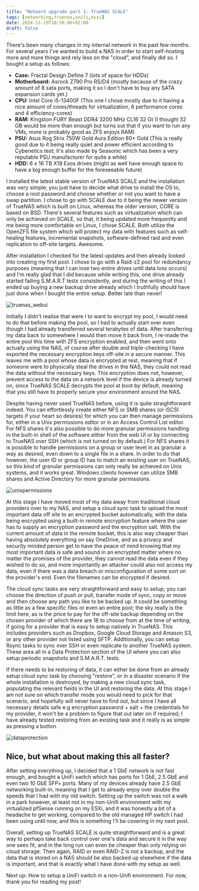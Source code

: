 ```yaml
---
title: "Network upgrade part 1: TrueNAS SCALE"
tags: [networking,truenas,unifi,esxi]
date: 2024-11-19T20:56:06+02:00
draft: false
---
```


There's been many changes in my internal network in the past few months. For several years I've wanted to build a NAS in order to start self-hosting more and more things and rely less on the "cloud", and finally did so. I bought a setup as follows:

- **Case:** Fractal Design Define 7 (lots of space for HDDs)
- **Motherboard:** Asrock Z790 Pro RS/D4 (mostly because of the crazy amount of 8 sata ports, making it so I don't have to buy any SATA expansion cards yet.)
- **CPU:** Intel Core i5-13400F (This one I chose mostly due to it having a nice amount of cores/threads for virtualization, 6 performance cores and 4 efficiency-cores)
- **RAM:** Kingston FURY Beast DDR4 3200 MHz CL16 32 Gt (I thought 32 GB would be more than enough but turns out that if you want to run any VMs, more is probably good as ZFS enjoys RAM)
- **PSU:** Asus Rog Strix 750W Gold Aura Edition 80+ Gold (This is really good due to it being really quiet and power efficient according to Cybenetics test; it's also made by Seasonic which has been a very reputable PSU manufacturer for quite a while)
- **HDD:** 6 x 16 TB X18 Exos drives (might as well have enough space to have a big enough buffer for the foreseeable future)

I installed the latest stable version of TrueNAS SCALE and the installation was very simple; you just have to decide what drive to install the OS to, choose a root password and choose whether or not you want to have a swap partition. I chose to go with SCALE due to it being the newer version of TrueNAS which is built on Linux, whereas the older version, CORE is based on BSD. There's several features such as virtualization which can only be achieved on SCALE, so that, it being updated more frequently and me being more comfortable on Linux, I chose SCALE. Both utilize the OpenZFS file system which will protect my data with features such as self-healing features, incremental snapshots, software-defined raid and even replication to off-site targets. Awesome.

After installation I checked for the latest updates and then already looked into creating my first pool. I chose to go with a Raid-z2 pool for redundancy purposes (meaning that I can lose two entire drives until data loss occurs) and I'm really glad that I did because while writing this, one drive already started failing S.M.A.R.T tests consistently, and during the writing of this I ended up buying a new backup drive already which I truthfully should have just done when I bought the entire setup. Better late than never!

![truenas_webui](/network_upgrade/truenas_webui.png)

Initially I didn't realise that were I to want to encrypt my pool, I would need to do that before making the pool, so I had to actually start over even though I had already transferred several terabytes of data. After transferring my data back to somewhere I would then move it back from, I re-made the entire pool this time with ZFS encryption enabled, and then went onto actually using the NAS, of course after double and triple-checking I have exported the necessary encryption keys off-site in a secure manner. This leaves me with a pool whose data is encrypted at rest, meaning that if someone were to physically steal the drives in the NAS, they could not read the data without the necessary keys. This encryption does not, however, prevent access to the data on a network level if the device is already turned on, since TrueNAS SCALE decrypts the pool at boot by default, meaning that you still have to properly secure your environment around the NAS.

Despite having never used TrueNAS before, using it is quite straightforward indeed. You can effortlessly create either NFS or SMB shares (or iSCSI targets if your heart so desires) for which you can then manage permissions for, either in a Unix permissions editor or in an Access Control List editor. For NFS shares it's also possible to do more granular permissions handling in the built-in shell of the software either from the web UI or by connecting to TrueNAS over SSH (which is not turned on by default.) For NFS shares it is possible to handle permissions on a group or user level in as granular a way as desired, even down to a single file in a share. In order to do that however, the user ID or group ID has to match an existing user on TrueNAS, so this kind of granular permissions can only really be achieved on Unix systems, and it works great. Windows clients however can utilize SMB shares and Active Directory for more granular permissions.

![unixpermissions](/network_upgrade/unixpermissions.png)

At this stage I have moved most of my data away from traditional cloud providers over to my NAS, and setup a cloud sync task to upload the most important data off site to an encrypted bucket automatically, with the data being encrypted using a built-in remote encryption feature where the user has to supply an encryption password and the encryption salt. With the current amount of data in the remote bucket, this is also way cheaper than having absolutely everything on say OneDrive, and as a privacy and security minded person get to have the peace of mind knowing that my most important data is safe and sound in an encrypted matter where no matter the promises of the provider, they cannot read the data even if they wished to do so, and more importantly an attacker could also not access my data, even if there was a data breach or misconfiguration of some sort on the provider's end. Even the filenames can be encrypted if desired.

The cloud sync tasks are very straightforward and easy to setup; you can choose the direction of push or pull, transfer mode of sync, copy or move and then choose any path you like to be backed up. It could be something as little as a few specific files or even an entire pool; the sky really is the limit here, as is the price to pay for the off-site backup depending on the chosen provider of which there are 18 to choose from at the time of writing, if going for a provider that is easy to setup natively in TrueNAS. This includes providers such as Dropbox, Google Cloud Storage and Amason S3, or any other provider not listed using SFTP. Additionally, you can setup Rsync tasks to sync over SSH or even replicate to another TrueNAS system. These area all in a Data Protection section of the UI where you can also setup periodic snapshots and S.M.A.R.T. tests.

If there needs to be restoring of data, it can either be done from an already setup cloud sync task by choosing "restore", or in a disaster scenario if the whole installation is destroyed, by making a new cloud sync task, populating the relevant fields in the UI and restoring the data. At this stage I am not sure on which transfer mode you would need to pick for that scenario, and hopefully will never have to find out, but since I have all necessary details safe e.g encryption password + salt + the credentials for my provider, it won't be a problem to figure that out later on if required; I have already tested restoring from an existing task and it really is as simple as pressing a button.

![dataprotection](/network_upgrade/dataprotection.png)

## **Nice, but what about making this all faster?** 

After setting everything up, I decided that a 1 GbE network is not fast enough, and bought a UniFi switch which has ports for 1 GbE, 2.5 GbE and even two 10 GbE SFP+ ports. Many of my devices already have 2.5 GbE networking built-in, meaning that I get to already enjoy over double the speeds that I had with my old switch. Setting up the switch was not a walk in a park however, at least not in my non-Unifi environment with my virtualized pfSense running on my ESXi, and it was honestly a bit of a headache to get working, compared to the old managed HP switch I had been using until now, and this is something I'll be covering in my next post. 

Overall, setting up TrueNAS SCALE is quite straightforward and is a great way to perhaps take back control over one's data and secure it in the way one sees fit, and in the long run can even be cheaper than only relying on cloud storage. Then again, RAID or even RAID-Z is not a backup, and the data that is stored on a NAS should be also backed up elsewhere if the data is important, and that is exactly what I have done with my setup as well. 

Next up: How to setup a UniFi switch in a non-Unifi environment. For now, thank you for reading my post!
